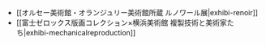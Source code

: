 * [[オルセー美術館・オランジュリー美術館所蔵 ルノワール展|exhibi-renoir]]
* [[富士ゼロックス版画コレクション×横浜美術館 複製技術と美術家たち|exhibi-mechanicalreproduction]]